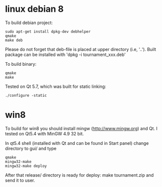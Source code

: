 linux debian 8
==============

To build debian project:

    sudo apt-get install dpkg-dev debhelper
    qmake
    make deb

Please do not forget that deb-file is placed at upper directory (i.e, '..').
Built package can be installed with 'dpkg -i tournament_xxx.deb'

To build binary:

    qmake
    make

Tested on Qt 5.7, which was built for static linking:

    ./configure -static


win8
====

To build for win8 you should install mingw (http://www.mingw.org) and Qt. I tested on Qt5.4 with MinGW 4.9 32 bit.

In qt5.4 shell (installed with Qt and can be found in Start panel) change directory to gui/ and type

    qmake
    mingw32-make
    mingw32-make deploy

After that release/ directory is ready for deploy: make tournament.zip and send it to user.

